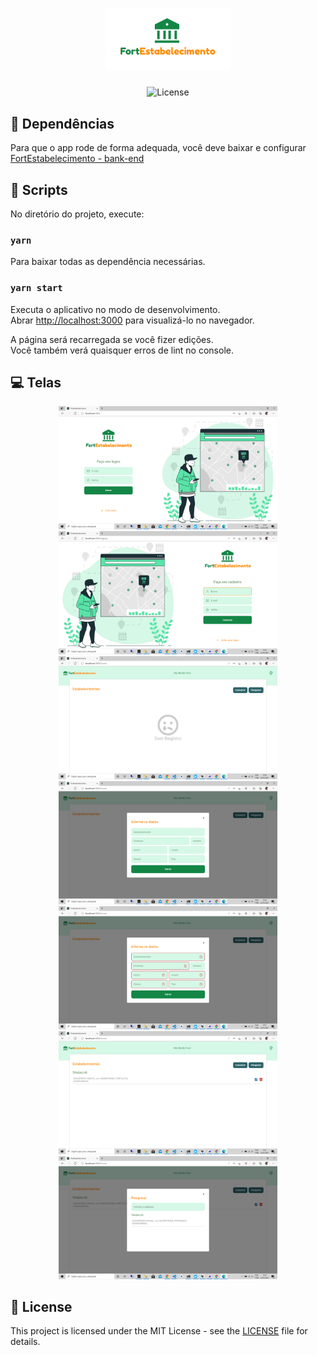 <h1 align="center">
	<img alt="FortEstabelecimento" src=".github/logo.png" width="200px" />
</h1>

<p align="center">
 <img alt="License" src="https://img.shields.io/badge/license-MIT-%2304D361">
</p>

## 🔗 Dependências

Para que o app rode de forma adequada, você deve baixar e configurar [FortEstabelecimento - bank-end](https://github.com/abraaofaco/fort-estabelecimento-back)

## 📝 Scripts

No diretório do projeto, execute:

### `yarn`

Para baixar todas as dependência necessárias.

### `yarn start`

Executa o aplicativo no modo de desenvolvimento.\
Abrar [http://localhost:3000](http://localhost:3000) para visualizá-lo no navegador.

A página será recarregada se você fizer edições.\
Você também verá quaisquer erros de lint no console.

## 💻 Telas

<div align="center" style="">
  <img src=".github/tela-login.png?sanitize=true&raw=true" width="350px" />
  <img src=".github/tela-registro.png?sanitize=true&raw=true" width="350px" />
  <img src=".github/tela-inicial.png?sanitize=true&raw=true" width="350px" />
  <img src=".github/tela-cadastro.png?sanitize=true&raw=true" width="350px" />
  <img src=".github/tela-hint-erro.png?sanitize=true&raw=true" width="350px" />
  <img src=".github/tela-inicial-com-registro.png?sanitize=true&raw=true" width="350px" />
  <img src=".github/tela-pesquisa.png?sanitize=true&raw=true" width="350px" />
</div>

## 📝 License

This project is licensed under the MIT License - see the [LICENSE](LICENSE) file for details.
